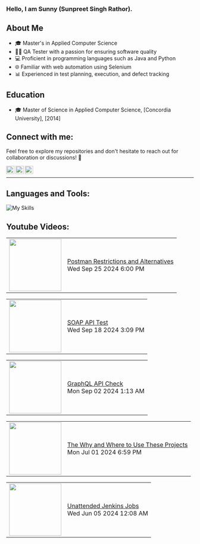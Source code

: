 ### Hello, I am Sunny (Sunpreet Singh Rathor).


## About Me
- 🎓 Master's in Applied Computer Science
- 🧑‍💻 QA Tester with a passion for ensuring software quality
- 💻 Proficient in programming languages such as Java and Python
- 🌐 Familiar with web automation using Selenium
- 📊 Experienced in test planning, execution, and defect tracking

## Education
- 🎓 Master of Science in Applied Computer Science, [Concordia University], [2014]

## Connect with me:
Feel free to explore my repositories and don't hesitate to reach out for collaboration or discussions! 🚀



[<img align="left" alt="rathorsunpreet | Youtube" width="22px" src="https://cdn.jsdelivr.net/npm/simple-icons@v3/icons/youtube.svg" title="Youtube Channel"/>][1]
[<img align="left" alt="rathorsunpreet | LinkedIn" width="22px" src="https://cdn.jsdelivr.net/npm/simple-icons@v3/icons/linkedin.svg" title="Linkedin"/>][2]
[<img align="left" alt="rathorsunpreet | Bitbucket Repo" width="22px" src="https://cdn.jsdelivr.net/npm/simple-icons@v3/icons/bitbucket.svg" title="Bitbucket Repo"/>][3]

<br/>

---


## Languages and Tools:
![My Skills](https://skillicons.dev/icons?i=nodejs,html,css,java,py,git,bash,bootstrap,c,cpp,eclipse,express,fastapi,graphql,linux,maven,mongodb,postman,pug,regex,selenium,tailwind,vim,vscode&perline=20)



## Youtube Videos:
<!-- YOUTUBE:START --><table><tr><td><a href="https://www.youtube.com/watch?v=dCNlXr5rnV8"><img width="140px" src="http://img.youtube.com/vi/dCNlXr5rnV8/maxresdefault.jpg"></a></td>
<td><a href="https://www.youtube.com/watch?v=dCNlXr5rnV8">Postman Restrictions and Alternatives</a><br/>Wed Sep 25 2024 6:00 PM</td></tr></table>
<table><tr><td><a href="https://www.youtube.com/watch?v=AeaR5Yi4O-M"><img width="140px" src="http://img.youtube.com/vi/AeaR5Yi4O-M/maxresdefault.jpg"></a></td>
<td><a href="https://www.youtube.com/watch?v=AeaR5Yi4O-M">SOAP API Test</a><br/>Wed Sep 18 2024 3:09 PM</td></tr></table>
<table><tr><td><a href="https://www.youtube.com/watch?v=9RGv4bsbNEk"><img width="140px" src="http://img.youtube.com/vi/9RGv4bsbNEk/maxresdefault.jpg"></a></td>
<td><a href="https://www.youtube.com/watch?v=9RGv4bsbNEk">GraphQL API Check</a><br/>Mon Sep 02 2024 1:13 AM</td></tr></table>
<table><tr><td><a href="https://www.youtube.com/watch?v=fVYVuxReb4I"><img width="140px" src="http://img.youtube.com/vi/fVYVuxReb4I/maxresdefault.jpg"></a></td>
<td><a href="https://www.youtube.com/watch?v=fVYVuxReb4I">The Why and Where to Use These Projects</a><br/>Mon Jul 01 2024 6:59 PM</td></tr></table>
<table><tr><td><a href="https://www.youtube.com/watch?v=s715EUHGxIs"><img width="140px" src="http://img.youtube.com/vi/s715EUHGxIs/maxresdefault.jpg"></a></td>
<td><a href="https://www.youtube.com/watch?v=s715EUHGxIs">Unattended Jenkins Jobs</a><br/>Wed Jun 05 2024 12:08 AM</td></tr></table>
<!-- YOUTUBE:END -->


[1]: https://www.youtube.com/@SunpreetRathor/featured
[2]: https://www.linkedin.com/in/rathorsunpreet/
[3]: https://bitbucket.org/rathorsunpreet/workspace/repositories/
